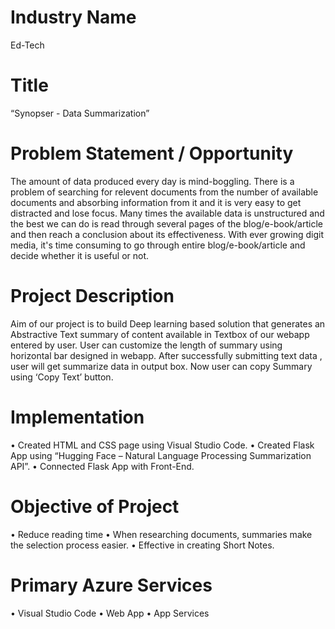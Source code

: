 # Industry Name
 Ed-Tech

# Title
 “Synopser - Data Summarization”

# Problem Statement / Opportunity
   The amount of data produced every day is mind-boggling. There is a problem of searching for relevent documents from the number of available documents 
   and absorbing    information   from it and it is very easy to get distracted and lose focus. Many times the available data is unstructured and the best
   we can do is read through several pages of the blog/e-book/article and then reach a conclusion about its effectiveness. With ever growing digit media, 
   it's time consuming to go through entire blog/e-book/article and decide whether it is useful or not.

# Project Description
  Aim of our project  is to build Deep learning based solution that generates an Abstractive Text summary of content available in Textbox of our webapp 
  entered by user. User can customize the length of summary using horizontal bar designed in webapp. After successfully submitting text data , user will
  get summarize data in output box. Now user can copy Summary using ‘Copy Text’ button.
# Implementation
 •	Created HTML and CSS page using Visual Studio Code.
 •	Created Flask App using “Hugging Face – Natural Language Processing Summarization API”.
 •	Connected Flask App with Front-End.
# Objective of Project
 •	Reduce reading time
 •	When researching documents, summaries make the selection process easier.
 •	Effective in creating Short Notes.
# Primary Azure Services
 •	Visual Studio Code
 •	Web App
 •	App Services








 
